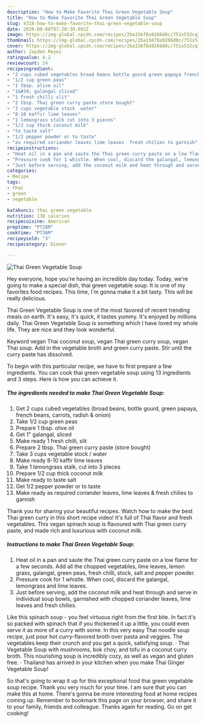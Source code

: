 ```yaml
---
description: "How to Make Favorite Thai Green Vegetable Soup"
title: "How to Make Favorite Thai Green Vegetable Soup"
slug: 4318-how-to-make-favorite-thai-green-vegetable-soup
date: 2020-08-06T07:20:30.692Z
image: https://img-global.cpcdn.com/recipes/2ba156f8a9266d0c/751x532cq70/thai-green-vegetable-soup-recipe-main-photo.jpg
thumbnail: https://img-global.cpcdn.com/recipes/2ba156f8a9266d0c/751x532cq70/thai-green-vegetable-soup-recipe-main-photo.jpg
cover: https://img-global.cpcdn.com/recipes/2ba156f8a9266d0c/751x532cq70/thai-green-vegetable-soup-recipe-main-photo.jpg
author: Jayden Reyes
ratingvalue: 4.2
reviewcount: 14
recipeingredient:
- "2 cups cubed vegetables broad beans bottle gourd green papaya french beans carrots radish  onion"
- "1/2 cup green peas"
- "1 tbsp. olive oil"
- "1&#34; galangal sliced"
- "1 fresh chilli slit"
- "2 tbsp. Thai green curry paste store bought"
- "3 cups vegetable stock  water"
- "8-10 kaffir lime leaves"
- "1 lemongrass stalk cut into 3 pieces"
- "1/2 cup thick coconut milk"
- "to taste salt"
- "1/2 pepper powder or to taste"
- "as required coriander leaves lime leaves  fresh chilies to garnish"
recipeinstructions:
- "Heat oil in a pan and saute the Thai green curry paste on a low flame for a few seconds. Add all the chopped vegetables, lime leaves, lemon grass, galangal, green peas, fresh chilli, stock, salt and pepper powder."
- "Pressure cook for 1 whistle. When cool, discard the galangal, lemongrass and lime leaves."
- "Just before serving, add the coconut milk and heat through and serve in individual soup bowls, garnished with chopped coriander leaves, lime leaves and fresh chilies."
categories:
- Recipe
tags:
- thai
- green
- vegetable

katakunci: thai green vegetable 
nutrition: 138 calories
recipecuisine: American
preptime: "PT28M"
cooktime: "PT36M"
recipeyield: "3"
recipecategory: Dinner

---
```



![Thai Green Vegetable Soup](https://img-global.cpcdn.com/recipes/2ba156f8a9266d0c/751x532cq70/thai-green-vegetable-soup-recipe-main-photo.jpg)

Hey everyone, hope you're having an incredible day today. Today, we're going to make a special dish, thai green vegetable soup. It is one of my favorites food recipes. This time, I'm gonna make it a bit tasty. This will be really delicious.

Thai Green Vegetable Soup is one of the most favored of recent trending meals on earth. It's easy, it's quick, it tastes yummy. It's enjoyed by millions daily. Thai Green Vegetable Soup is something which I have loved my whole life. They are nice and they look wonderful.

Keyword vegan Thai coconut soup, vegan Thai green curry soup, vegan Thai soup. Add in the vegetable broth and green curry paste. Stir until the curry paste has dissolved.


To begin with this particular recipe, we have to first prepare a few ingredients. You can cook thai green vegetable soup using 13 ingredients and 3 steps. Here is how you can achieve it.

<!--inarticleads1-->

##### The ingredients needed to make Thai Green Vegetable Soup:

1. Get 2 cups cubed vegetables (broad beans, bottle gourd, green papaya, french beans, carrots, radish &amp; onion)
1. Take 1/2 cup green peas
1. Prepare 1 tbsp. olive oil
1. Get 1&#34; galangal, sliced
1. Make ready 1 fresh chilli, slit
1. Prepare 2 tbsp. Thai green curry paste (store bought)
1. Take 3 cups vegetable stock / water
1. Make ready 8-10 kaffir lime leaves
1. Take 1 lemongrass stalk, cut into 3 pieces
1. Prepare 1/2 cup thick coconut milk
1. Make ready to taste salt
1. Get 1/2 pepper powder or to taste
1. Make ready as required coriander leaves, lime leaves &amp; fresh chilies to garnish


Thank you for sharing your beautiful recipes. Watch how to make the best Thai green curry in this short recipe video! It&#39;s full of Thai flavor and fresh vegetables. This vegan spinach soup is flavoured with Thai green curry paste, and made rich and luxurious with coconut milk. 

<!--inarticleads2-->

##### Instructions to make Thai Green Vegetable Soup:

1. Heat oil in a pan and saute the Thai green curry paste on a low flame for a few seconds. Add all the chopped vegetables, lime leaves, lemon grass, galangal, green peas, fresh chilli, stock, salt and pepper powder.
1. Pressure cook for 1 whistle. When cool, discard the galangal, lemongrass and lime leaves.
1. Just before serving, add the coconut milk and heat through and serve in individual soup bowls, garnished with chopped coriander leaves, lime leaves and fresh chilies.


Like this spinach soup - you feel virtuous right from the first bite. In fact it&#39;s so packed with spinach that if you thickened it up a little, you could even serve it as more of a curry with some. In this very easy Thai noodle soup recipe, just pour hot curry-flavored broth over pasta and veggies. The vegetables keep their crunch and you get a quick, satisfying soup. · Thai Vegetable Soup with mushrooms, bok choy, and tofu in a coconut curry broth. This nourishing soup is incredibly cozy, as well as vegan and gluten free. · Thailand has arrived in your kitchen when you make Thai Ginger Vegetable Soup! 

So that's going to wrap it up for this exceptional food thai green vegetable soup recipe. Thank you very much for your time. I am sure that you can make this at home. There's gonna be more interesting food at home recipes coming up. Remember to bookmark this page on your browser, and share it to your family, friends and colleague. Thanks again for reading. Go on get cooking!
